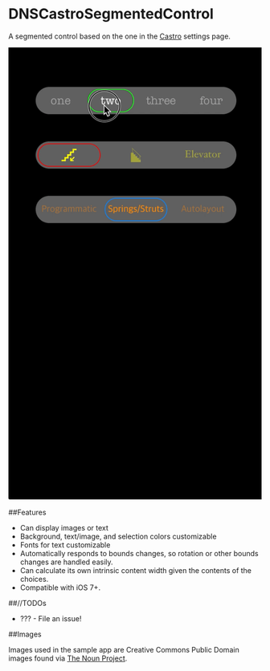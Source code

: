 DNSCastroSegmentedControl
=========================

A segmented control based on the one in the [Castro](http://castrofm.com) settings page. 

![](sample_project.gif)

##Features

- Can display images or text
- Background, text/image, and selection colors customizable
- Fonts for text customizable
- Automatically responds to bounds changes, so rotation or other bounds changes are handled easily. 
- Can calculate its own intrinsic content width given the contents of the choices. 
- Compatible with iOS 7+. 

##//TODOs
* ??? - File an issue!

##Images

Images used in the sample app are Creative Commons Public Domain images found via [The Noun Project](http://thenounproject.com/).
